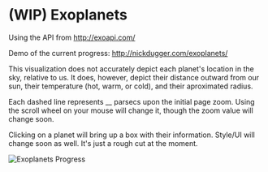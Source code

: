 (WIP) Exoplanets
==========

Using the API from http://exoapi.com/

Demo of the current progress: http://nickdugger.com/exoplanets/

This visualization does not accurately depict each planet's location in the sky, relative to us. It does, however, depict their distance outward from our sun, their temperature (hot, warm, or cold), and their aproximated radius.

Each dashed line represents __ parsecs upon the initial page zoom. Using the scroll wheel on your mouse will change it, though the zoom value will change soon.

Clicking on a planet will bring up a box with their information. Style/UI will change soon as well. It's just a rough cut at the moment.

![Exoplanets Progress](https://hostr.co/file/O9RdfEoORd6z/exoplanets_new.png)
